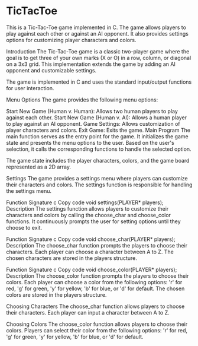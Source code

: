 # TicTacToe
This is a Tic-Tac-Toe game implemented in C. The game allows players to play against each other or against an AI opponent. It also provides settings options for customizing player characters and colors.

Introduction<a name="introduction"></a>
The Tic-Tac-Toe game is a classic two-player game where the goal is to get three of your own marks (X or O) in a row, column, or diagonal on a 3x3 grid. This implementation extends the game by adding an AI opponent and customizable settings.

The game is implemented in C and uses the standard input/output functions for user interaction.

Menu Options<a name="menu-options"></a>
The game provides the following menu options:

Start New Game (Human v. Human): Allows two human players to play against each other.
Start New Game (Human v. AI): Allows a human player to play against an AI opponent.
Game Settings: Allows customization of player characters and colors.
Exit Game: Exits the game.
Main Program<a name="main-program"></a>
The main function serves as the entry point for the game. It initializes the game state and presents the menu options to the user. Based on the user's selection, it calls the corresponding functions to handle the selected option.

The game state includes the player characters, colors, and the game board represented as a 2D array.

Settings<a name="settings"></a>
The game provides a settings menu where players can customize their characters and colors. The settings function is responsible for handling the settings menu.

Function Signature
c
Copy code
void settings(PLAYER* players);
Description
The settings function allows players to customize their characters and colors by calling the choose_char and choose_color functions. It continuously prompts the user for setting options until they choose to exit.

Function Signature
c
Copy code
void choose_char(PLAYER* players);
Description
The choose_char function prompts the players to choose their characters. Each player can choose a character between A to Z. The chosen characters are stored in the players structure.

Function Signature
c
Copy code
void choose_color(PLAYER* players);
Description
The choose_color function prompts the players to choose their colors. Each player can choose a color from the following options: 'r' for red, 'g' for green, 'y' for yellow, 'b' for blue, or 'd' for default. The chosen colors are stored in the players structure.

Choosing Characters<a name="choosing-characters"></a>
The choose_char function allows players to choose their characters. Each player can input a character between A to Z.

Choosing Colors<a name="choosing-colors"></a>
The choose_color function allows players to choose their colors. Players can select their color from the following options: 'r' for red, 'g' for green, 'y' for yellow, 'b' for blue, or 'd' for default.
